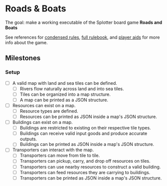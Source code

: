 # Roads & Boats
The goal: make a working executable of the Splotter board game **Roads and Boats**

See references for [condensed rules](https://github.com/jtreim/roads-boats/blob/main/Roads_-_Rules_Condensed.pdf), [full rulebook](https://github.com/jtreim/roads-boats/blob/main/RB3Erules.pdf), and [player aids](https://github.com/jtreim/roads-boats/blob/main/RB_PlayerAid_Color_ENG_V4_0.pdf) for more info about the game.

## Milestones
### Setup
- [ ] A valid map with land and sea tiles can be defined.
  - [ ] Rivers flow naturally across land and into sea tiles.
  - [ ] Tiles can be organized into a map structure.
  - [ ] A map can be printed as a JSON structure.
- [ ] Resources can exist on a map.
  - [ ] Resource types are defined.
  - [ ] Resources can be printed as JSON inside a map's JSON structure.
- [ ] Buildings can exist on a map.
  - [ ] Buildings are restricted to existing on their respective tile types.
  - [ ] Buildings can receive valid input goods and produce accurate outputs.
  - [ ] Buildings can be printed as JSON inside a map's JSON structure.
- [ ] Transporters can interact with the map.
  - [ ] Transporters can move from tile to tile.
  - [ ] Transporters can pickup, carry, and drop off resources on tiles.
  - [ ] Transporters can use nearby resources to construct a valid building.
  - [ ] Transporters can feed resources they are carrying to buildings.
  - [ ] Transporters can be printed as JSON inside a map's JSON structure.
